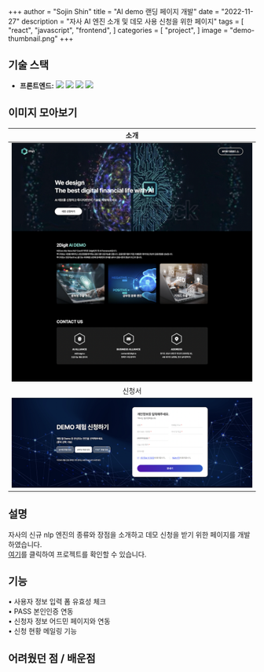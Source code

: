 +++
author = "Sojin Shin"
title = "AI demo 랜딩 페이지 개발"
date = "2022-11-27"
description = "자사 AI 엔진 소개 및 데모 사용 신청을 위한 페이지"
tags = [
    "react",
    "javascript",
    "frontend",
]
categories = [
    "project",
]
image = "demo-thumbnail.png"
+++  


## 기술 스택
- **프론트엔드:**
  <img src="https://img.shields.io/badge/javascript-F7DF1E?style=for-the-badge&logo=javascript&logoColor=white" style="display:inline;">
  <img src="https://img.shields.io/badge/react-61DAFB?style=for-the-badge&logo=react&logoColor=white" style="display:inline;">
  <img src="https://img.shields.io/badge/mui-007FFF?style=for-the-badge&logo=mui&logoColor=white" style="display:inline;">
  <img src="https://img.shields.io/badge/axios-5A29E4?style=for-the-badge&logo=axios&logoColor=white" style="display:inline;">

  

## 이미지 모아보기
|            소개             |
|:-------------------------:|
| ![image](./demo_info.png) |
|            신청서            |
| ![image](./demo_form.png) |


## 설명
자사의 신규 nlp 엔진의 종류와 장점을 소개하고 데모 신청을 받기 위한 페이지를 개발하였습니다.  
[여기](http://ai.2digit.io/)를 클릭하여 프로젝트를 확인할 수 있습니다.


## 기능

• 사용자 정보 입력 폼 유효성 체크  
• PASS 본인인증 연동  
• 신청자 정보 어드민 페이지와 연동  
• 신청 현황 메일링 기능   


## 어려웠던 점 / 배운점
